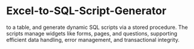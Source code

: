 # Excel-to-SQL-Script-Generator
to a table, and generate dynamic SQL scripts via a stored procedure. The scripts manage widgets like forms, pages, and questions, supporting efficient data handling, error management, and transactional integrity.
